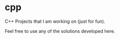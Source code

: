 # cpp
C++ Projects that I am working on (just for fun).

Feel free to use any of the solutions developed here.
